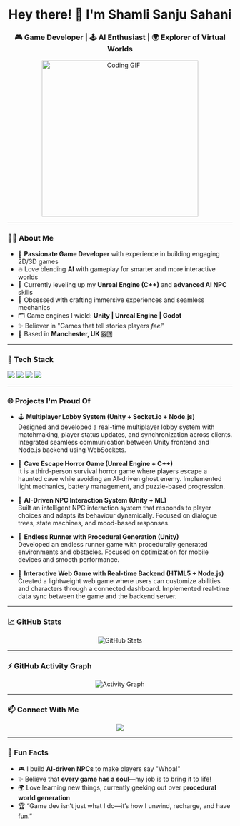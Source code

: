 <h1 align="center">Hey there! 👋 I'm Shamli Sanju Sahani</h1>
<h3 align="center">🎮 Game Developer | 🕹️ AI Enthusiast | 🌍 Explorer of Virtual Worlds</h3>

<p align="center">
  <img src="https://media.giphy.com/media/qgQUggAC3Pfv687qPC/giphy.gif" width="350" alt="Coding GIF">
</p>

---

### 👩‍💻 About Me  
- 🚀 **Passionate Game Developer** with experience in building engaging 2D/3D games  
- 🔥 Love blending **AI** with gameplay for smarter and more interactive worlds  
- 🌱 Currently leveling up my **Unreal Engine (C++)** and **advanced AI NPC** skills  
- 🎨 Obsessed with crafting immersive experiences and seamless mechanics  
- 🗂️ Game engines I wield: **Unity | Unreal Engine | Godot**  
- ✨ Believer in "Games that tell stories players *feel*"  
- 📍 Based in **Manchester, UK 🇬🇧**

---

### 🔧 Tech Stack
<p>
  <img src="https://img.shields.io/badge/Unity-100000?style=for-the-badge&logo=unity&logoColor=white" />
  <img src="https://img.shields.io/badge/Unreal-Engine-000000?style=for-the-badge&logo=unrealengine&logoColor=white" />
  <img src="https://img.shields.io/badge/C%23-239120?style=for-the-badge&logo=c-sharp&logoColor=white" />
  <img src="https://img.shields.io/badge/C++-00599C?style=for-the-badge&logo=cplusplus&logoColor=white" />
</p>

---

### 🌐 Projects I'm Proud Of  

- 🕹️ **Multiplayer Lobby System (Unity + Socket.io + Node.js)**  
  Designed and developed a real-time multiplayer lobby system with matchmaking, player status updates, and synchronization across clients. Integrated seamless communication between Unity frontend and Node.js backend using WebSockets.

- 👻 **Cave Escape Horror Game (Unreal Engine + C++)**  
  It is a third-person survival horror game where players escape a haunted cave while avoiding an AI-driven ghost enemy. Implemented light mechanics, battery management, and puzzle-based progression.

- 🤖 **AI-Driven NPC Interaction System (Unity + ML)**  
  Built an intelligent NPC interaction system that responds to player choices and adapts its behaviour dynamically. Focused on dialogue trees, state machines, and mood-based responses.

- 🚀 **Endless Runner with Procedural Generation (Unity)**  
  Developed an endless runner game with procedurally generated environments and obstacles. Focused on optimization for mobile devices and smooth performance.

- 🎨 **Interactive Web Game with Real-time Backend (HTML5 + Node.js)**  
  Created a lightweight web game where users can customize abilities and characters through a connected dashboard. Implemented real-time data sync between the game and the backend server.



---

### 📈 GitHub Stats
<p align="center">
  <img src="https://github-readme-stats.vercel.app/api?username=ShamliSahani&show_icons=true&theme=radical" alt="GitHub Stats" />
</p>

---

### ⚡ GitHub Activity Graph
<p align="center">
  <img src="https://github-readme-activity-graph.vercel.app/graph?username=ShamliSahani&theme=dracula" alt="Activity Graph" />
</p>

---

### 📫 Connect With Me  
<p align="center">
  <a href="https://www.linkedin.com/in/shamli-sahani-8428141b4/">
    <img src="https://img.shields.io/badge/-Shamli%20Sahani-blue?style=for-the-badge&logo=Linkedin&logoColor=white" />
  </a>
</p>

---

### 📝 Fun Facts  
- 🎮 I build **AI-driven NPCs** to make players say "Whoa!"  
- ✨ Believe that **every game has a soul**—my job is to bring it to life!  
- 🌍 Love learning new things, currently geeking out over **procedural world generation**  
- 🏆 “Game dev isn’t just what I do—it’s how I unwind, recharge, and have fun.”
